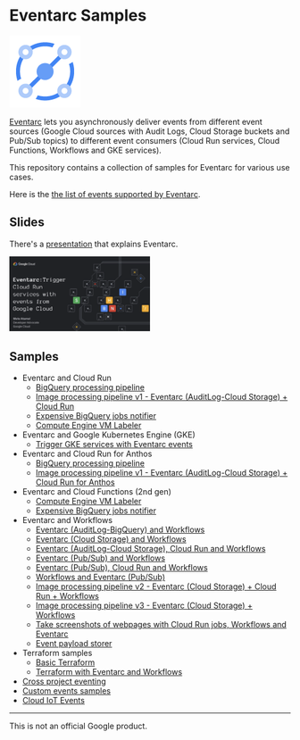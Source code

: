 # Eventarc Samples

![Eventarc Logo](Eventarc-128-color.png)

[Eventarc](https://cloud.google.com/eventarc/) lets you asynchronously deliver
events from different event sources (Google Cloud sources with Audit Logs, Cloud
Storage buckets and Pub/Sub topics) to different event consumers (Cloud Run
services, Cloud Functions, Workflows and GKE services).

This repository contains a collection of samples for Eventarc for various use
cases.

Here is the [the list of events supported by Eventarc](eventarc-events).

## Slides

There's a
[presentation](https://speakerdeck.com/meteatamel/eventarc-trigger-cloud-run-services-with-events-from-google-cloud)
that explains Eventarc.

<!-- [![Eventarc presentation](./eventarc-trigger-cloud-run-services-with-events-from-google-cloud.png)](https://speakerdeck.com/meteatamel/eventarc-trigger-cloud-run-services-with-events-from-google-cloud) -->

<a href="https://speakerdeck.com/meteatamel/eventarc-trigger-cloud-run-services-with-events-from-google-cloud">
    <img alt="Eventarc presentation" src="eventarc-trigger-cloud-run-services-with-events-from-google-cloud.png" width="50%" height="50%">
</a>

## Samples

* Eventarc and Cloud Run
  * [BigQuery processing pipeline](processing-pipelines/bigquery)
  * [Image processing pipeline v1 - Eventarc (AuditLog-Cloud Storage) + Cloud Run](processing-pipelines/image-v1)
  * [Expensive BigQuery jobs notifier](bigquery-jobs-notifier/run)
  * [Compute Engine VM Labeler](gce-vm-labeler/run)
* Eventarc and Google Kubernetes Engine (GKE)
  * [Trigger GKE services with Eventarc events](eventarc-gke/trigger-gke-eventarc-events)
* Eventarc and Cloud Run for Anthos
  * [BigQuery processing pipeline](processing-pipelines/bigquery/bigquery-processing-pipeline-eventarc-crfa.md)
  * [Image processing pipeline v1 - Eventarc (AuditLog-Cloud Storage) + Cloud Run for Anthos](processing-pipelines/image-v1/image-processing-pipeline-eventarc-crfa.md)
* Eventarc and Cloud Functions (2nd gen)
  * [Compute Engine VM Labeler](gce-vm-labeler/gcf)
  * [Expensive BigQuery jobs notifier](bigquery-jobs-notifier/gcf)
* Eventarc and Workflows
  * [Eventarc (AuditLog-BigQuery) and Workflows](eventarc-workflows-integration/eventarc-auditlog-bigquery)
  * [Eventarc (Cloud Storage) and Workflows](eventarc-workflows-integration/eventarc-storage)
  * [Eventarc (AuditLog-Cloud Storage), Cloud Run and Workflows](eventarc-workflows-integration/eventarc-auditlog-storage-cloudrun)
  * [Eventarc (Pub/Sub) and Workflows](eventarc-workflows-integration/eventarc-pubsub)
  * [Eventarc (Pub/Sub), Cloud Run and Workflows](eventarc-workflows-integration/eventarc-pubsub-cloudrun)
  * [Workflows and Eventarc (Pub/Sub)](https://github.com/GoogleCloudPlatform/workflows-demos/tree/master/workflows-eventarc-integration/workflows-pubsub)
  * [Image processing pipeline v2 - Eventarc (Cloud Storage) + Cloud Run + Workflows](processing-pipelines/image-v2/)
  * [Image processing pipeline v3 - Eventarc (Cloud Storage) + Workflows](processing-pipelines/image-v3/)
  * [Take screenshots of webpages with Cloud Run jobs, Workflows and Eventarc](https://github.com/GoogleCloudPlatform/workflows-demos/blob/master/screenshot-jobs)
  * [Event payload storer](https://github.com/GoogleCloudPlatform/workflows-demos/tree/master/workflows-eventarc-integration/event-payload-storer)
* Terraform samples
  * [Basic Terraform](terraform/basic)
  * [Terraform with Eventarc and Workflows](terraform/eventarc-workflows)
* [Cross project eventing](cross-project-eventing)
* [Custom events samples](custom-events)
* [Cloud IoT Events](cloudiot-events)

-------

This is not an official Google product.

